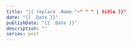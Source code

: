 ```yaml
---
title: "{{ replace .Name "-" " " | title }}"
date: "{{ .Date }}"
publishDate: "{{ .Date }}"
description: ""
series: post
---
```

